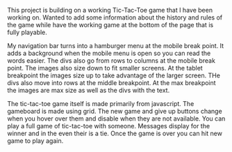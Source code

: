 This project is building on a working Tic-Tac-Toe game that I have been working on.  Wanted to add some information about the history and rules of the game while have the working game at the bottom of the page that is fully playable.

My navigation bar turns into a hamburger menu at the mobile break point.  It adds a background when the mobile menu is open so you can read the words easier.  The divs also go from rows to columns at the mobile break point.  The images also size down to fit smaller screens.  At the tablet breakpoint the images size up to take advantage of the larger screen.  THe divs also move into rows at the middle breakpoint.  At the max breakpoint the images are max size as well as the divs with the text.

The tic-tac-toe game itself is made primarily from javascript.  The gameboard is made using grid.  The new game and give up buttons change when you hover over them and disable when they are not available.  You can play a full game of tic-tac-toe with someone.  Messages display for the winner and in the even their is a tie.  Once the game is over you can hit new game to play again.
